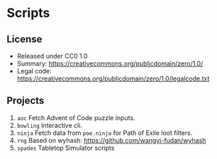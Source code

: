 # Scripts

## License
- Released under CC0 1.0
- Summary: https://creativecommons.org/publicdomain/zero/1.0/
- Legal code: https://creativecommons.org/publicdomain/zero/1.0/legalcode.txt

## Projects
1. `aoc` Fetch Advent of Code puzzle inputs.
2. `bowling` Interactive cli.
3. `ninja` Fetch data from `poe.ninja` for Path of Exile loot filters.
4. `rng` Based on wyhash: https://github.com/wangyi-fudan/wyhash
5. `spades` Tabletop Simulator scripts
